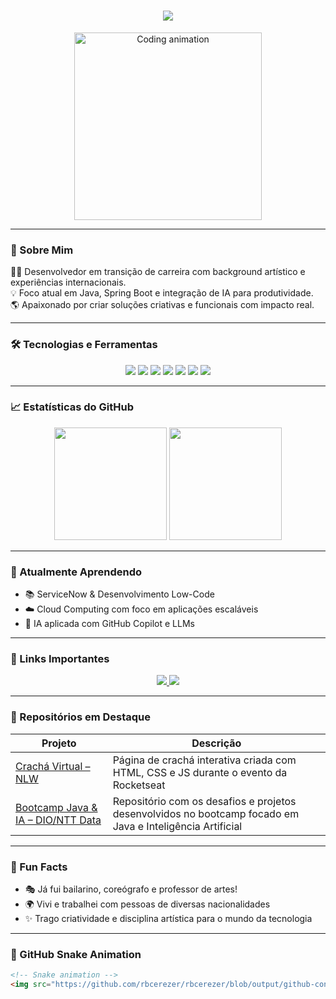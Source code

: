 <h1 align="center">
  <img src="https://readme-typing-svg.herokuapp.com?font=Fira+Code&weight=600&size=26&pause=1000&color=00BFFF&center=true&vCenter=true&multiline=true&width=1000&lines=Olá%2C+eu+sou+o+Rafael+Cerezer!;Desenvolvedor+Back-End+apaixonado+por+tecnologia!;Explorando+Java%2C+Spring+Boot+e+Inteligência+Artificial."/>
</h1>

<p align="center">
  <img src="https://media.giphy.com/media/qgQUggAC3Pfv687qPC/giphy.gif" width="300" alt="Coding animation"/>
</p>

---

### 🚀 Sobre Mim

👨‍💻 Desenvolvedor em transição de carreira com background artístico e experiências internacionais.  
💡 Foco atual em Java, Spring Boot e integração de IA para produtividade.  
🌎 Apaixonado por criar soluções criativas e funcionais com impacto real.

---

### 🛠️ Tecnologias e Ferramentas

<p align="center">
  <img src="https://img.shields.io/badge/Java-ED8B00?style=for-the-badge&logo=java&logoColor=white"/>
  <img src="https://img.shields.io/badge/SpringBoot-6DB33F?style=for-the-badge&logo=springboot&logoColor=white"/>
  <img src="https://img.shields.io/badge/JavaScript-F7DF1E?style=for-the-badge&logo=javascript&logoColor=black"/>
  <img src="https://img.shields.io/badge/HTML5-E34F26?style=for-the-badge&logo=html5&logoColor=white"/>
  <img src="https://img.shields.io/badge/CSS3-1572B6?style=for-the-badge&logo=css3&logoColor=white"/>
  <img src="https://img.shields.io/badge/Git-F05032?style=for-the-badge&logo=git&logoColor=white"/>
  <img src="https://img.shields.io/badge/GitHub-181717?style=for-the-badge&logo=github&logoColor=white"/>
</p>

---

### 📈 Estatísticas do GitHub

<p align="center">
  <img src="https://github-readme-stats.vercel.app/api?username=rbcerezer&show_icons=true&theme=tokyonight" height="180"/>
  <img src="https://github-readme-stats.vercel.app/api/top-langs/?username=rbcerezer&layout=compact&theme=tokyonight" height="180"/>
</p>

---

### 🌱 Atualmente Aprendendo

- 📚 ServiceNow & Desenvolvimento Low-Code
- ☁️ Cloud Computing com foco em aplicações escaláveis
- 🤖 IA aplicada com GitHub Copilot e LLMs

---

### 🔗 Links Importantes

<p align="center">
  <a href="https://www.linkedin.com/in/rbcerezer" target="_blank">
    <img src="https://img.shields.io/badge/-LinkedIn-0A66C2?style=for-the-badge&logo=linkedin&logoColor=white" />
  </a>
  <a href="https://vercel.com/rbcerezers-projects" target="_blank">
    <img src="https://img.shields.io/badge/-Vercel-000?style=for-the-badge&logo=vercel&logoColor=white" />
  </a>
</p>

---

### 📌 Repositórios em Destaque

| Projeto | Descrição |
|--------|------------|
| [Crachá Virtual – NLW](https://github.com/rbcerezer/cracha-nlw) | Página de crachá interativa criada com HTML, CSS e JS durante o evento da Rocketseat |
| [Bootcamp Java & IA – DIO/NTT Data](https://github.com/rbcerezer/bootcamp-java-ia) | Repositório com os desafios e projetos desenvolvidos no bootcamp focado em Java e Inteligência Artificial |

---

### 🧠 Fun Facts

- 🎭 Já fui bailarino, coreógrafo e professor de artes!
- 🌍 Vivi e trabalhei com pessoas de diversas nacionalidades
- ✨ Trago criatividade e disciplina artística para o mundo da tecnologia

---

### 🐍 GitHub Snake Animation

```html
<!-- Snake animation -->
<img src="https://github.com/rbcerezer/rbcerezer/blob/output/github-contribution-grid-snake.svg" alt="snake animation"/>
